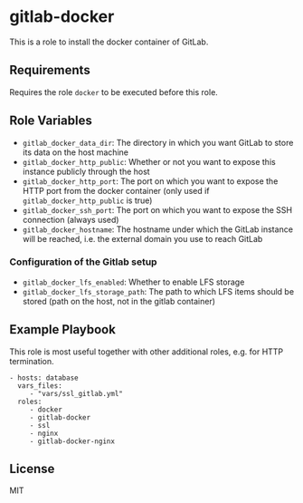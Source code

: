 gitlab-docker
=============

This is a role to install the docker container of GitLab.

Requirements
------------

Requires the role `docker` to be executed before this role.

Role Variables
--------------

- `gitlab_docker_data_dir`: The directory in which you want GitLab to store
  its data on the host machine
- `gitlab_docker_http_public`: Whether or not you want to expose this instance
  publicly through the host
- `gitlab_docker_http_port`: The port on which you want to expose the
  HTTP port from the docker container (only used if `gitlab_docker_http_public`
  is true)
- `gitlab_docker_ssh_port`: The port on which you want to expose the SSH
  connection (always used)
- `gitlab_docker_hostname`: The hostname under which the GitLab instance will
  be reached, i.e. the external domain you use to reach GitLab

### Configuration of the Gitlab setup

- `gitlab_docker_lfs_enabled`: Whether to enable LFS storage
- `gitlab_docker_lfs_storage_path`: The path to which LFS items should be
  stored (path on the host, not in the gitlab container)

Example Playbook
----------------

This role is most useful together with other additional roles, e.g. for
HTTP termination.

    - hosts: database
      vars_files:
         - "vars/ssl_gitlab.yml"
      roles:
         - docker
         - gitlab-docker
         - ssl
         - nginx
         - gitlab-docker-nginx

License
-------

MIT
